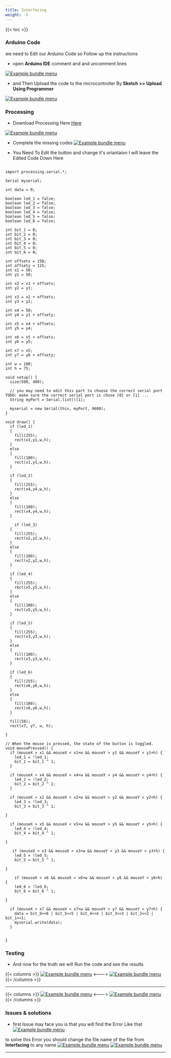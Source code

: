 ```yaml
---
title: Interfacing
weight: -5
---
```

{{< toc >}}

### Arduino Code
 we need to Edit our Arduino Code so Follow up the instructions 

- open **Arduino IDE**  comment and and uncomment lines

[![Example bundle menu](/media/inter1.png)](/media/inter1.png)

- and Then Upload the code to the microcontroller By **Sketch >> Upload Using Programmer**

[![Example bundle menu](/media/inter2.png)](/media/inter2.png)


### Processing
- Download Processing Here [Here](https://processing.org/download/)

[![Example bundle menu](/media/Processing.png)](/media/processing.png) 

- Complete the missing codes 
[![Example bundle menu](/media/inter3.png)](/media/inter3.png)

- You Need To Edit the button and change it's oriantaion I will leave the Edited Code Down Here 
```

import processing.serial.*;

Serial myserial;

int data = 0;

boolean led_1 = false;
boolean led_2 = false;
boolean led_3 = false;
boolean led_4 = false;
boolean led_5 = false;
boolean led_6 = false;

int bit_1 = 0;
int bit_2 = 0;
int bit_3 = 0;
int bit_4 = 0;
int bit_5 = 0;
int bit_6 = 0;

int offsetx = 150;
int offsety = 125;
int x1 = 50;
int y1 = 50;

int x2 = x1 + offsetx;
int y2 = y1;

int x3 = x2 + offsetx;
int y3 = y2;

int x4 = 50;
int y4 = y1 + offsety;

int x5 = x4 + offsetx;
int y5 = y4;

int x6 = x5 + offsetx;
int y6 = y5;

int x7 = x5;
int y7 = y6 + offsety;

int w = 100;
int h = 75;

void setup() {
  size(500, 400); 
  
  // you may need to edit this part to choose the correct serial port TODO: make sure the correct serial port is chose [0] or [1] ...
  String myPort = Serial.list()[1];
  
  myserial = new Serial(this, myPort, 9600);
}

void draw() {
  if (led_1) 
  {
    fill(255);
    rect(x1,y1,w,h);
  } 
  else 
  {
    fill(100);
    rect(x1,y1,w,h);
  }
  
  if (led_2) 
  {
    fill(255);
    rect(x4,y4,w,h);
  } 
  else 
  {
    fill(100);
    rect(x4,y4,w,h);
  }
  
    if (led_3) 
  {
    fill(255);
    rect(x2,y2,w,h);
  } 
  else 
  {
    fill(100);
    rect(x2,y2,w,h);
  }

  if (led_4) 
  {
    fill(255);
    rect(x5,y5,w,h);
  } 
  else 
  {
    fill(100);
    rect(x5,y5,w,h);
  }

  if (led_5) 
  {
    fill(255);
    rect(x3,y3,w,h);
  } 
  else 
  {
    fill(100);
    rect(x3,y3,w,h);
  }
  
  if (led_6) 
  {
    fill(255);
    rect(x6,y6,w,h);
  } 
  else 
  {
    fill(100);
    rect(x6,y6,w,h);
  }
    
  fill(50);
  rect(x7, y7, w, h);

}

// When the mouse is pressed, the state of the button is toggled.
void mousePressed() {
  if (mouseX > x1 && mouseX < x1+w && mouseY > y1 && mouseY < y1+h) {
    led_1 = !led_1;
    bit_1 = bit_1 ^ 1;
  } 

  if (mouseX > x4 && mouseX < x4+w && mouseY > y4 && mouseY < y4+h) {
    led_2 = !led_2;
    bit_2 = bit_2 ^ 1;
  }  

  if (mouseX > x2 && mouseX < x2+w && mouseY > y2 && mouseY < y2+h) {
    led_3 = !led_3;
    bit_3 = bit_3 ^ 1;

}  
  
  if (mouseX > x5 && mouseX < x5+w && mouseY > y5 && mouseY < y5+h) {
    led_4 = !led_4;
    bit_4 = bit_4 ^ 1;

}  
  
   if (mouseX > x3 && mouseX < x3+w && mouseY > y3 && mouseY < y3+h) {
    led_5 = !led_5;
    bit_5 = bit_5 ^ 1;

}  

    if (mouseX > x6 && mouseX < x6+w && mouseY > y6 && mouseY < y6+h) {
    led_6 = !led_6;
    bit_6 = bit_6 ^ 1;

}  
  
  if (mouseX > x7 && mouseX < x7+w && mouseY > y7 && mouseY < y7+h) {
    data = bit_6<<6 | bit_5<<5 | bit_4<<4 | bit_3<<3 | bit_2<<2 | bit_1<<1;
    myserial.write(data);
  }
  

}

```

### Testing
- And now for the truth we will Run the code and see the results

 {{< columns >}}
[![Example bundle menu](/media/inter4.png)](/media/inter4.png)
<--->
[![Example bundle menu](/media/inter5.png)](/media/inter5.png)
{{< /columns >}}
____________________________________________________________

 {{< columns >}}
[![Example bundle menu](/media/inter6.png)](/media/inter6.png)
<--->
[![Example bundle menu](/media/inter7.png)](/media/inter7.png)
{{< /columns >}}


### Issues & solutions 

- first Issue may face you is that you will find the Error Like that 
[![Example bundle menu](/media/inter8.png)](/media/inter8.png)

to solve this Error you should change the file name of the file from **Interfacing** to any name
[![Example bundle menu](/media/Problem2.png)](/media/Problem2.png)
[![Example bundle menu](/media/inter9.png)](/media/inter9.png)
_________________________________________________________________________


